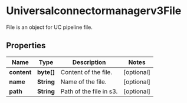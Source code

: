 

# Universalconnectormanagerv3File

File is an object for UC pipeline file.

## Properties

| Name | Type | Description | Notes |
|------------ | ------------- | ------------- | -------------|
|**content** | **byte[]** | Content of the file. |  [optional] |
|**name** | **String** | Name of the file. |  [optional] |
|**path** | **String** | Path of the file in s3. |  [optional] |



